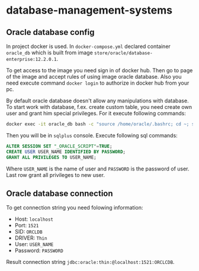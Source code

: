 # database-management-systems
## Oracle database config
In project docker is used. In `docker-compose.yml` declared container
`oracle_db` which is built from image `store/oracle/database-enterprise:12.2.0.1`.

To get access to the image you need sign in of docker hub. Then go to page of
the image and accept rules of using image oracle database. Also you need execute
command `docker login` to authorize in docker hub from your pc.

By default oracle database doesn't allow any manipulations with database.
To start work with database, f.ex. create custom table, you need create own user
and grant him special privileges. For it execute following commands:

```sh
docker exec -it oracle_db bash -c "source /home/oracle/.bashrc; cd ~; sqlplus / as sysdba"
```
Then you will be in `sqlplus` console. Execute following sql commands:
```sql
ALTER SESSION SET "_ORACLE_SCRIPT"=TRUE;
CREATE USER USER_NAME IDENTIFIED BY PASSWORD;
GRANT ALL PRIVILEGES TO USER_NAME;
```

Where `USER_NAME` is the name of user and `PASSWORD` is the password of user.
Last row grant all privileges to new user.

## Oracle database connection
To get connection string you need folowing information:
+ Host: `localhost`
+ Port: `1521`
+ SID: `ORCLDB`
+ DRIVER: `Thin`
+ User: `USER_NAME`
+ Password: `PASSWORD`

Result connection string `jdbc:oracle:thin:@localhost:1521:ORCLCDB`.